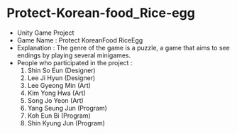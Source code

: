 # Protect-Korean-food_Rice-egg
- Unity Game Project
- Game Name : Protect KoreanFood RiceEgg
- Explanation : The genre of the game is a puzzle, a game that aims to see endings by playing several minigames.
- People who participated in the project : 
  1. Shin So Eun (Designer)
  2. Lee Ji Hyun (Designer)
  3. Lee Gyeong Min (Art)
  4. Kim Yong Hwa (Art)
  5. Song Jo Yeon (Art)
  6. Yang Seung Jun (Program)
  7. Koh Eun Bi (Program)
  8. Shin Kyung Jun (Program)
